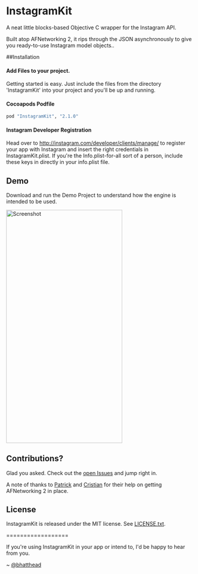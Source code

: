 InstagramKit
==================

A neat little blocks-based Objective C wrapper for the Instagram API. 

Built atop AFNetworking 2, it rips through the JSON asynchronously to give you ready-to-use Instagram model objects..

##Installation

#### Add Files to your project.

Getting started is easy. Just include the files from the directory 'InstagramKit' into your project and you'll be up and running. 

#### Cocoapods Podfile
```ruby
pod "InstagramKit", "2.1.0"
```
#### Instagram Developer Registration
Head over to http://instagram.com/developer/clients/manage/ to register your app with Instagram and insert the right credentials in InstagramKit.plist. 
If you're the Info.plist-for-all sort of a person, include these keys in directly in your info.plist file.

## Demo

Download and run the Demo Project to understand how the engine is intended to be used. 

<img src='https://raw2.github.com/shyambhat/InstagramKit/master/InstagramKitDemo/Instagramkit_demo.png' alt='Screenshot' width=310.5 height=625.5 />

## Contributions?

Glad you asked. Check out the [open Issues](https://github.com/shyambhat/InstagramKit/issues?state=open) and jump right in.

A note of thanks to [Patrick](https://github.com/ptwohig) and [Cristian](https://github.com/elkraneo) for their help on getting AFNetworking 2 in place.

## License
InstagramKit is released under the MIT license. See
[LICENSE.txt](https://github.com/shyambhat/InstagramKit/blob/master/LICENSE.txt).


==================

If you're using InstagramKit in your app or intend to, I'd be happy to hear from you. 

~ [@bhatthead](https://twitter.com/bhatthead)
